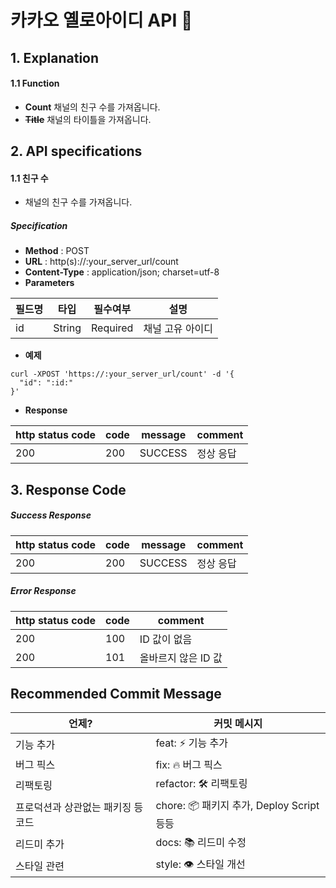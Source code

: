 # 카카오 옐로아이디 API 🎈

## 1. Explanation

#### 1.1 Function

  - **Count** 채널의 친구 수를 가져옵니다.
  - **~~Title~~** 채널의 타이틀을 가져옵니다.

## 2. API specifications
#### 1.1 친구 수

- 채널의 친구 수를 가져옵니다.

##### Specification
- **Method** : POST
- **URL** : http(s)://:your\_server\_url/count
- **Content-Type** : application/json; charset=utf-8
- **Parameters**

| 필드명 | 타입 | 필수여부 | 설명 |
| ---- | ---- | -------- | ----------- |
| id | String | Required | 채널 고유 아이디 |
- **예제**
```
curl -XPOST 'https://:your_server_url/count' -d '{
  "id": ":id:"
}'
```
- **Response**
 
 | http status code | code | message | comment |
| ---------------- | ---- | ------- | ------- |
| 200 | 200 | SUCCESS | 정상 응답 |
 
 
## 3. Response Code
##### Success Response

| http status code | code | message | comment |
| ---------------- | ---- | ------- | ------- |
| 200 | 200 | SUCCESS | 정상 응답 |

##### Error Response

| http status code | code |  comment |
| ---------------- | ---- |  ------- |
| 200 | 100 | ID 값이 없음 |
| 200 | 101 | 올바르지 않은 ID 값  |

 


## Recommended Commit Message

| 언제?                              | 커밋 메시지                               |
| ---------------------------------- | ----------------------------------------- |
| 기능 추가                          | feat: ⚡️ 기능 추가                       |
| 버그 픽스                          | fix: 🔥 버그 픽스                         |
| 리팩토링                           | refactor: 🛠 리팩토링                      |
| 프로덕션과 상관없는 패키징 등 코드 | chore: 📦 패키지 추가, Deploy Script 등등 |
| 리드미 추가                        | docs: 📚 리드미 수정                      |
| 스타일 관련                        | style: 👁 스타일 개선            |
